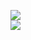 [![](https://img.shields.io/badge/Made%20With-Github%20Spray-lightgrey.svg?style=for-the-badge&logo=github)](https://github.com/Annihil/github-spray#25436)  
[![](https://i.imgur.com/2DrTn0Z.gif)](https://github.com/Annihil/github-spray)